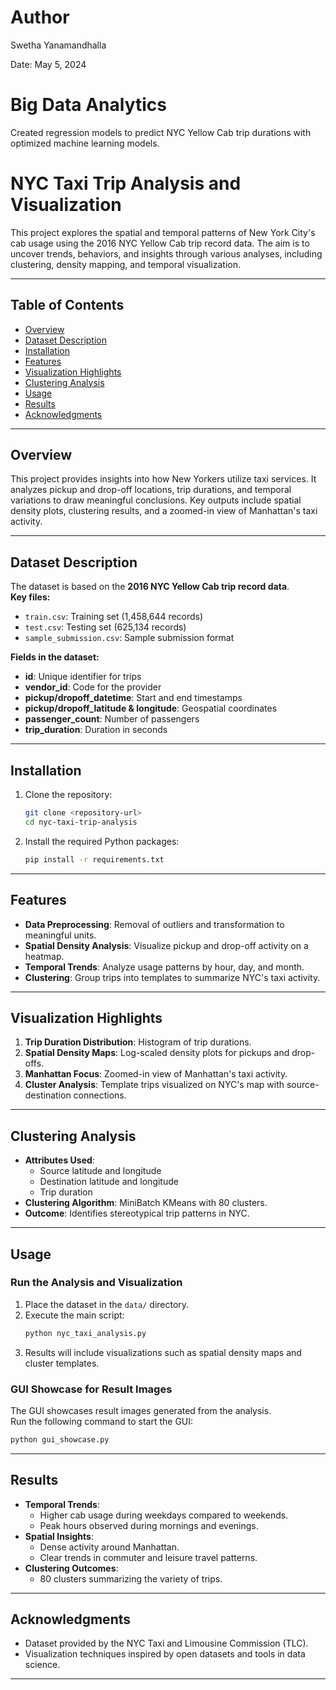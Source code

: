 # Author
Swetha Yanamandhalla

Date: May 5, 2024
# Big Data Analytics
Created regression models to predict NYC Yellow Cab trip durations with optimized machine learning models.

# NYC Taxi Trip Analysis and Visualization

This project explores the spatial and temporal patterns of New York City's cab usage using the 2016 NYC Yellow Cab trip record data. The aim is to uncover trends, behaviors, and insights through various analyses, including clustering, density mapping, and temporal visualization.

---

## Table of Contents

- [Overview](#overview)  
- [Dataset Description](#dataset-description)  
- [Installation](#installation)  
- [Features](#features)  
- [Visualization Highlights](#visualization-highlights)  
- [Clustering Analysis](#clustering-analysis)  
- [Usage](#usage)  
- [Results](#results)  
- [Acknowledgments](#acknowledgments)

---

## Overview

This project provides insights into how New Yorkers utilize taxi services. It analyzes pickup and drop-off locations, trip durations, and temporal variations to draw meaningful conclusions. Key outputs include spatial density plots, clustering results, and a zoomed-in view of Manhattan's taxi activity.

---

## Dataset Description

The dataset is based on the **2016 NYC Yellow Cab trip record data**.  
**Key files:**
- `train.csv`: Training set (1,458,644 records)
- `test.csv`: Testing set (625,134 records)
- `sample_submission.csv`: Sample submission format  

**Fields in the dataset:**
- **id**: Unique identifier for trips  
- **vendor_id**: Code for the provider  
- **pickup/dropoff_datetime**: Start and end timestamps  
- **pickup/dropoff_latitude & longitude**: Geospatial coordinates  
- **passenger_count**: Number of passengers  
- **trip_duration**: Duration in seconds  

---

## Installation

1. Clone the repository:
   ```bash
   git clone <repository-url>
   cd nyc-taxi-trip-analysis
   ```
2. Install the required Python packages:
   ```bash
   pip install -r requirements.txt
   ```

---

## Features

- **Data Preprocessing**: Removal of outliers and transformation to meaningful units.  
- **Spatial Density Analysis**: Visualize pickup and drop-off activity on a heatmap.  
- **Temporal Trends**: Analyze usage patterns by hour, day, and month.  
- **Clustering**: Group trips into templates to summarize NYC's taxi activity.  

---

## Visualization Highlights

1. **Trip Duration Distribution**: Histogram of trip durations.  
2. **Spatial Density Maps**: Log-scaled density plots for pickups and drop-offs.  
3. **Manhattan Focus**: Zoomed-in view of Manhattan's taxi activity.  
4. **Cluster Analysis**: Template trips visualized on NYC's map with source-destination connections.

---

## Clustering Analysis

- **Attributes Used**:  
  - Source latitude and longitude  
  - Destination latitude and longitude  
  - Trip duration  
- **Clustering Algorithm**: MiniBatch KMeans with 80 clusters.
- **Outcome**: Identifies stereotypical trip patterns in NYC.

---

## Usage

### Run the Analysis and Visualization

1. Place the dataset in the `data/` directory.
2. Execute the main script:
   ```bash
   python nyc_taxi_analysis.py
   ```
3. Results will include visualizations such as spatial density maps and cluster templates.

### GUI Showcase for Result Images

The GUI showcases result images generated from the analysis.  
Run the following command to start the GUI:
```bash
python gui_showcase.py
```

---

## Results

- **Temporal Trends**:  
  - Higher cab usage during weekdays compared to weekends.  
  - Peak hours observed during mornings and evenings.  
- **Spatial Insights**:  
  - Dense activity around Manhattan.  
  - Clear trends in commuter and leisure travel patterns.  
- **Clustering Outcomes**:  
  - 80 clusters summarizing the variety of trips.  

---

## Acknowledgments

- Dataset provided by the NYC Taxi and Limousine Commission (TLC).  
- Visualization techniques inspired by open datasets and tools in data science.

---

